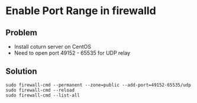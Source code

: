 # Enable Port Range in firewalld

## Problem
* Install coturn server on CentOS
* Need to open port 49152 - 65535 for UDP relay

## Solution
```
sudo firewall-cmd --permanent --zone=public --add-port=49152-65535/udp
sudo firewall-cmd --reload
sudo firewall-cmd --list-all
```
